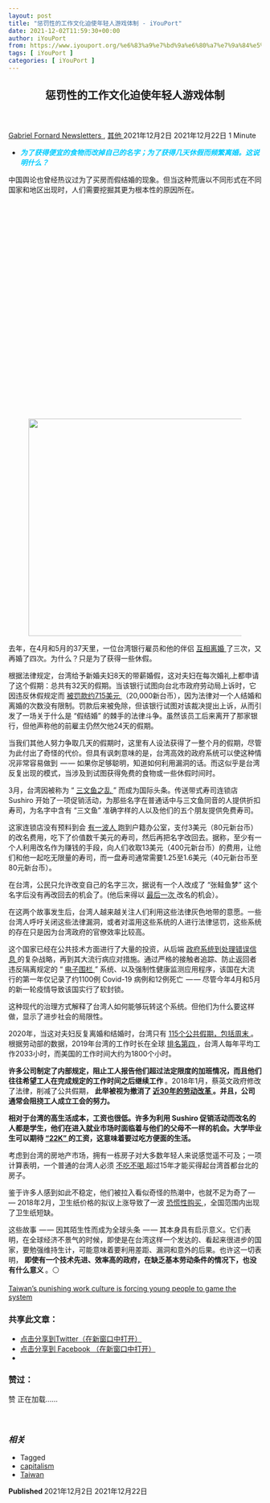 ```yaml
---
layout: post
title: "惩罚性的工作文化迫使年轻人游戏体制 - iYouPort"
date: 2021-12-02T11:59:30+00:00
author: iYouPort
from: https://www.iyouport.org/%e6%83%a9%e7%bd%9a%e6%80%a7%e7%9a%84%e5%b7%a5%e4%bd%9c%e6%96%87%e5%8c%96%e8%bf%ab%e4%bd%bf%e5%b9%b4%e8%bd%bb%e4%ba%ba%e6%b8%b8%e6%88%8f%e4%bd%93%e5%88%b6/
tags: [ iYouPort ]
categories: [ iYouPort ]
---
```


<article class="post-17432 post type-post status-publish format-standard has-post-thumbnail hentry category-newsletters category-uncategorized tag-capitalism tag-taiwan" id="post-17432">
 <header class="entry-header">
  <h1 class="entry-title">
   惩罚性的工作文化迫使年轻人游戏体制
  </h1>
 </header>
 <div class="entry-meta">
  <span class="byline">
   <a href="https://www.iyouport.org/author/gabrielfornard/" rel="author" title="文章作者 Gabriel Fornard">
    Gabriel Fornard
   </a>
  </span>
  <span class="cat-links">
   <a href="https://www.iyouport.org/category/newsletters/" rel="category tag">
    Newsletters
   </a>
   ,
   <a href="https://www.iyouport.org/category/uncategorized/" rel="category tag">
    其他
   </a>
  </span>
  <span class="published-on">
   <time class="entry-date published" datetime="2021-12-02T19:59:30+08:00">
    2021年12月2日
   </time>
   <time class="updated" datetime="2021-12-22T20:04:30+08:00">
    2021年12月22日
   </time>
  </span>
  <span class="word-count">
   1 Minute
  </span>
 </div>
 <div class="entry-content">
  <ul>
   <li>
    <span style="color: #00ccff;">
     <em>
      <strong>
       为了获得便宜的食物而改掉自己的名字；为了获得几天休假而频繁离婚。这说明什么？
      </strong>
     </em>
    </span>
   </li>
  </ul>
  <p>
   中国舆论也曾经热议过为了买房而假结婚的现象。但当这种荒唐以不同形式在不同国家和地区出现时，人们需要挖掘其更为根本性的原因所在。
  </p>
  <div class="captioned-image-container">
   <figure>
    <a class="image-link image2 image2-432-728" href="https://i2.wp.com/cdn.substack.com/image/fetch/f_auto,q_auto:good,fl_progressive:steep/https%3A%2F%2Fbucketeer-e05bbc84-baa3-437e-9518-adb32be77984.s3.amazonaws.com%2Fpublic%2Fimages%2F077100a4-d354-431b-aaf2-bc834b45f238_768x432.jpeg?ssl=1" rel="nofollow noopener" target="_blank">
     <img alt="" class="sizing-default aligncenter jetpack-lazy-image" data-attrs='{"src":"https://bucketeer-e05bbc84-baa3-437e-9518-adb32be77984.s3.amazonaws.com/public/images/077100a4-d354-431b-aaf2-bc834b45f238_768x432.jpeg","fullscreen":null,"height":432,"width":768,"resizeWidth":null,"bytes":null,"alt":null,"title":null,"type":null,"href":null}' data-lazy-src="https://i1.wp.com/cdn.substack.com/image/fetch/w_1100,c_limit,f_auto,q_auto:good,fl_progressive:steep/https%3A%2F%2Fbucketeer-e05bbc84-baa3-437e-9518-adb32be77984.s3.amazonaws.com%2Fpublic%2Fimages%2F077100a4-d354-431b-aaf2-bc834b45f238_768x432.jpeg?resize=728%2C432&amp;is-pending-load=1#038;ssl=1" data-recalc-dims="1" height="432" src="https://i1.wp.com/cdn.substack.com/image/fetch/w_1100,c_limit,f_auto,q_auto:good,fl_progressive:steep/https%3A%2F%2Fbucketeer-e05bbc84-baa3-437e-9518-adb32be77984.s3.amazonaws.com%2Fpublic%2Fimages%2F077100a4-d354-431b-aaf2-bc834b45f238_768x432.jpeg?resize=728%2C432&amp;ssl=1" srcset="data:image/gif;base64,R0lGODlhAQABAIAAAAAAAP///yH5BAEAAAAALAAAAAABAAEAAAIBRAA7" width="728"/>
     <noscript>
      <img alt="" class="sizing-default aligncenter" data-attrs='{"src":"https://bucketeer-e05bbc84-baa3-437e-9518-adb32be77984.s3.amazonaws.com/public/images/077100a4-d354-431b-aaf2-bc834b45f238_768x432.jpeg","fullscreen":null,"height":432,"width":768,"resizeWidth":null,"bytes":null,"alt":null,"title":null,"type":null,"href":null}' data-recalc-dims="1" height="432" src="https://i1.wp.com/cdn.substack.com/image/fetch/w_1100,c_limit,f_auto,q_auto:good,fl_progressive:steep/https%3A%2F%2Fbucketeer-e05bbc84-baa3-437e-9518-adb32be77984.s3.amazonaws.com%2Fpublic%2Fimages%2F077100a4-d354-431b-aaf2-bc834b45f238_768x432.jpeg?resize=728%2C432&amp;ssl=1" width="728"/>
     </noscript>
    </a>
   </figure>
  </div>
  <p>
   去年，在4月和5月的37天里，一位台湾银行雇员和他的伴侣
   <a href="https://www.nytimes.com/2021/04/22/world/asia/taiwan-marriage-leave-scam.html" rel="">
    互相离婚
   </a>
   了三次，又再婚了四次。为什么？只是为了获得一些休假。
  </p>
  <p>
   根据法律规定，台湾给予新婚夫妇8天的带薪婚假，这对夫妇在每次婚礼上都申请了这个假期：总共有32天的假期。当该银行试图向台北市政府劳动局上诉时，它因违反休假规定而
   <a href="https://www.scmp.com/news/china/article/3130479/taiwanese-couple-get-married-four-times-37-days-maximise-leave" rel="">
    被罚款约715美元
   </a>
   （20,000新台币），因为法律对一个人结婚和离婚的次数没有限制。罚款后来被免除，但该银行试图对该裁决提出上诉，从而引发了一场关于什么是 “假结婚” 的棘手的法律斗争。虽然该员工后来离开了那家银行，但他声称他的前雇主仍然欠他24天的假期。
  </p>
  <p>
   当我们其他人努力争取几天的假期时，这里有人设法获得了一整个月的假期，尽管为此付出了奇怪的代价。但具有讽刺意味的是，台湾高效的政府系统可以使这种情况非常容易做到  — — 如果你足够聪明，知道如何利用漏洞的话。而这似乎是台湾反复出现的模式，当涉及到试图获得免费的食物或一些休假时间时。
  </p>
  <p>
   3月，台湾因被称为 “
   <a href="https://en.wikipedia.org/wiki/Salmon_chaos" rel="">
    三文鱼之乱
   </a>
   ” 而成为国际头条。传送带式寿司连锁店 Sushiro 开始了一项促销活动，为那些名字在普通话中与三文鱼同音的人提供折扣寿司，为名字中含有 “三文鱼” 准确字样的人以及他们的五个朋友提供免费寿司。
  </p>
  <p>
   这家连锁店没有预料到会
   <a href="https://www.taipeitimes.com/News/taiwan/archives/2021/03/18/2003754047" rel="">
    有一波人
   </a>
   跑到户籍办公室，支付3美元（80元新台币）的改名费用，吃下了价值数千美元的寿司，然后再把名字改回去。据称，至少有一个人利用改名作为赚钱的手段，向人们收取13美元（400元新台币）的费用，让他们和他一起吃无限量的寿司，而一盘寿司通常需要1.25至1.6美元（40元新台币至80元新台币）。
  </p>
  <p>
   在台湾，公民只允许改变自己的名字三次，据说有一个人改成了 “张鲑鱼梦” 这个名字后没有再改回去的机会了。(他后来得以
   <a href="https://www.taiwannews.com.tw/en/news/4176879" rel="">
    最后一次
   </a>
   改名的机会）。
  </p>
  <p>
   在这两个故事发生后，台湾人越来越关注人们利用这些法律灰色地带的意愿。一些台湾人呼吁关闭这些法律漏洞，或者对滥用这些系统的人进行法律惩罚，这些系统的存在只是因为台湾政府的官僚效率比较高。
  </p>
  <p>
   这个国家已经在公共技术方面进行了大量的投资，从后端
   <a href="https://restofworld.org/2020/audrey-tang-the-conservative-anarchist/" rel="">
    政府系统到处理错误信息
   </a>
   的复杂战略，再到其大流行病应对措施。通过严格的接触者追踪、防止返回者违反隔离规定的 “
   <a href="https://www.pri.org/stories/2020-08-17/how-taiwan-battling-coronavirus-tech-crowdsourced-data-and-trust" rel="">
    电子围栏
   </a>
   ” 系统、以及强制性健康监测应用程序，该国在大流行的第一年仅记录了约1100例 Covid-19 病例和12例死亡  — — 尽管今年4月和5月的新一轮疫情导致该国实行了软封锁。
  </p>
  <p>
   这种现代的治理方式解释了台湾人如何能够玩转这个系统。但他们为什么要这样做，显示了进步社会的局限性。
  </p>
  <p>
   2020年，当这对夫妇反复离婚和结婚时，台湾只有
   <a href="https://focustaiwan.tw/society/201905010006" rel="">
    115个公共假期，包括周末
   </a>
   。根据劳动部的数据，2019年台湾的工作时长在全球
   <a href="https://focustaiwan.tw/business/202009300014" rel="">
    排名第四
   </a>
   ，台湾人每年平均工作2033小时，而美国的工作时间大约为1800个小时。
  </p>
  <p>
   <strong>
    许多公司制定了内部规定，阻止工人报告他们超过法定限度的加班情况，而且他们往往希望工人在完成规定的工作时间之后继续工作
   </strong>
   。2018年1月，蔡英文政府修改了法律，削减了公共假期，
   <strong>
    此举被视为撤消了
    <a href="https://www.twreporter.org/a/refine-labour-law-moving-backward" rel="">
     近30年的劳动改革
    </a>
    。并且，公司通常会阻挠工人成立工会的努力。
   </strong>
  </p>
  <p>
   <strong>
    相对于台湾的高生活成本，工资也很低。许多为利用 Sushiro 促销活动而改名的人都是学生，他们在进入就业市场时面临着与他们的父母不一样的机会。大学毕业生可以期待
    <a href="https://www.straitstimes.com/asia/young-workers-face-bleak-future-under-22k-curse" rel="">
     “22K”
    </a>
    的工资，这意味着要过吃方便面的生活。
   </strong>
  </p>
  <p>
   考虑到台湾的房地产市场，拥有一栋房子对大多数年轻人来说感觉遥不可及；一项计算表明，一个普通的台湾人必须
   <a href="https://www.brookings.edu/opinions/the-factors-and-implications-of-rising-housing-prices-in-taiwan/" rel="">
    不吃不喝
   </a>
   超过15年才能买得起台湾首都台北的房子。
  </p>
  <p>
   鉴于许多人感到如此不稳定，他们被拉入看似奇怪的热潮中，也就不足为奇了 — — 2018年2月，卫生纸价格的拟议上涨导致了一波
   <a href="https://newbloommag.net/2018/02/27/toilet-paper-panic/" rel="">
    恐慌性购买
   </a>
   ，全国范围内出现了卫生纸短缺。
  </p>
  <p>
   这些故事  — — 因其陌生性而成为全球头条  — — 其本身具有启示意义。它们表明，在全球经济不景气的时候，即使是在台湾这样一个发达的、看起来很进步的国家，要勉强维持生计，可能意味着要利用差距、漏洞和意外的后果。也许这一切表明，
   <strong>
    即使有一个技术先进、效率高的政府，在缺乏基本劳动条件的情况下，也没有什么意义
   </strong>
   。⚪️
  </p>
  <p>
   <a href="https://restofworld.org/2021/taiwans-punishing-work-culture-is-forcing-young-people-to-game-the-system/?utm_source=rss&amp;utm_medium=rss&amp;utm_campaign=feeds" rel="">
    Taiwan’s punishing work culture is forcing young people to game the system
   </a>
  </p>
  <div id="atatags-1611829871-61c32bebeb67d">
  </div>
  <div class="sharedaddy sd-sharing-enabled">
   <div class="robots-nocontent sd-block sd-social sd-social-icon sd-sharing">
    <h3 class="sd-title">
     共享此文章：
    </h3>
    <div class="sd-content">
     <ul>
      <li class="share-twitter">
       <a class="share-twitter sd-button share-icon no-text" data-shared="sharing-twitter-17432" href="https://www.iyouport.org/%e6%83%a9%e7%bd%9a%e6%80%a7%e7%9a%84%e5%b7%a5%e4%bd%9c%e6%96%87%e5%8c%96%e8%bf%ab%e4%bd%bf%e5%b9%b4%e8%bd%bb%e4%ba%ba%e6%b8%b8%e6%88%8f%e4%bd%93%e5%88%b6/?share=twitter" rel="nofollow noopener noreferrer" target="_blank" title="点击分享到Twitter">
        <span>
        </span>
        <span class="sharing-screen-reader-text">
         点击分享到Twitter（在新窗口中打开）
        </span>
       </a>
      </li>
      <li class="share-facebook">
       <a class="share-facebook sd-button share-icon no-text" data-shared="sharing-facebook-17432" href="https://www.iyouport.org/%e6%83%a9%e7%bd%9a%e6%80%a7%e7%9a%84%e5%b7%a5%e4%bd%9c%e6%96%87%e5%8c%96%e8%bf%ab%e4%bd%bf%e5%b9%b4%e8%bd%bb%e4%ba%ba%e6%b8%b8%e6%88%8f%e4%bd%93%e5%88%b6/?share=facebook" rel="nofollow noopener noreferrer" target="_blank" title="点击分享到 Facebook ">
        <span>
        </span>
        <span class="sharing-screen-reader-text">
         点击分享到 Facebook （在新窗口中打开）
        </span>
       </a>
      </li>
      <li class="share-end">
      </li>
     </ul>
    </div>
   </div>
  </div>
  <div class="sharedaddy sd-block sd-like jetpack-likes-widget-wrapper jetpack-likes-widget-unloaded" data-name="like-post-frame-161182987-17432-61c32bebebb59" data-src="https://widgets.wp.com/likes/#blog_id=161182987&amp;post_id=17432&amp;origin=www.iyouport.org&amp;obj_id=161182987-17432-61c32bebebb59" data-title="点赞或转载" id="like-post-wrapper-161182987-17432-61c32bebebb59">
   <h3 class="sd-title">
    赞过：
   </h3>
   <div class="likes-widget-placeholder post-likes-widget-placeholder" style="height: 55px;">
    <span class="button">
     <span>
      赞
     </span>
    </span>
    <span class="loading">
     正在加载……
    </span>
   </div>
   <span class="sd-text-color">
   </span>
   <a class="sd-link-color">
   </a>
  </div>
  <div class="jp-relatedposts" id="jp-relatedposts">
   <h3 class="jp-relatedposts-headline">
    <em>
     相关
    </em>
   </h3>
  </div>
 </div>
 <div class="entry-footer">
  <ul class="post-tags light-text">
   <li>
    Tagged
   </li>
   <li>
    <a href="https://www.iyouport.org/tag/capitalism/" rel="tag">
     capitalism
    </a>
   </li>
   <li>
    <a href="https://www.iyouport.org/tag/taiwan/" rel="tag">
     Taiwan
    </a>
   </li>
  </ul>
 </div>
 <div class="entry-author-wrapper">
  <div class="site-posted-on">
   <strong>
    Published
   </strong>
   <time class="entry-date published" datetime="2021-12-02T19:59:30+08:00">
    2021年12月2日
   </time>
   <time class="updated" datetime="2021-12-22T20:04:30+08:00">
    2021年12月22日
   </time>
  </div>
 </div>
</article>

